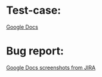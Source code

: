 # Test-case:

[Google Docs](https://docs.google.com/spreadsheets/d/1k_Po6dV6cFm9j-lJ-cf5BJYUyeavDe9KMYFBbnPbLS8)

# Bug report:

[Google Docs screenshots from JIRA](https://docs.google.com/document/d/1Fe8z0fsESN7dYR-5ilna85SRH90gxgEyn1cBEXqsvOw)
